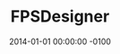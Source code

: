 ---
layout: project
title: FPSDesigner
created: 2014
modified: 2017-11-04
date: '2014-01-01 00:00:00 -0100'
thumbnail: fpsdesigner-thumb.jpg
image: fpsdesigner-header.jpg
link: https://github.com/FPSDesigner/FPSDesigner

description: |
    FPSDesigner is a Windows software allowing non-programmers to create their own 3D FPS game. Users can easily place light props, 3D meshes, and script the world
    to add some game logic.

headers:
    - icon: fa-calendar
      description: 2014
    - icon: fa-clock-o
      description: 8 months
    - icon: fa-wrench
      description: C++, XNA, DirectX, WPF

---
